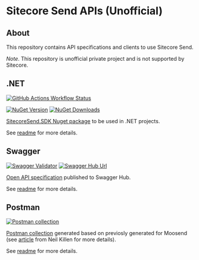 # Sitecore Send APIs (Unofficial)
## About
This repository contains API specifications and clients to use Sitecore Send.

_Note_. This repository is unofficial private project and is not supported by Sitecore.

## .NET
[![GitHub Actions Workflow Status](https://img.shields.io/github/actions/workflow/status/izharikov/SitecoreSend/dotnet.yml)](https://github.com/izharikov/SitecoreSend/actions/workflows/dotnet.yml)

[![NuGet Version](https://img.shields.io/nuget/v/SitecoreSend.SDK)](https://www.nuget.org/packages/SitecoreSend.SDK)
[![NuGet Downloads](https://img.shields.io/nuget/dt/SitecoreSend.SDK)](https://www.nuget.org/packages/SitecoreSend.SDK)

[SitecoreSend.SDK Nuget package](https://www.nuget.org/packages/SitecoreSend.SDK) to be used in .NET projects. 

See [readme](./dotnet/README.MD) for more details.

## Swagger
[![Swagger Validator](https://img.shields.io/swagger/valid/3.0?specUrl=https%3A%2F%2Fapi.swaggerhub.com%2Fapis%2FZHARIKOVIGOR97%2Fsitecoresendapi%2Flatest%3Fresolved%3Dtrue)](https://api.swaggerhub.com/apis/ZHARIKOVIGOR97/sitecoresendapi/latest?resolved=true)
[![Swagger Hub Url](https://img.shields.io/badge/Swagger_Hub-latest-green)](https://app.swaggerhub.com/apis/ZHARIKOVIGOR97/sitecoresendapi/latest)

[Open API specification](./api/openapi/swagger.yml) published to Swagger Hub.

See [readme](./api/openapi/README.MD) for more details.

## Postman
[![Postman collection](https://img.shields.io/badge/postman-orange)]((./api/postman/collection/Sitecore%20Send%20API.postman_collection.json))

[Postman collection](./api/postman/collection/Sitecore%20Send%20API.postman_collection.json) generated based on previosly generated for Moosend  (see [article](https://neilkillen.com/2021/12/16/creating-a-postman-collection-for-sitecore-send-moosend/) from Neil Killen for more details).

See [readme](./api/postman/README.MD) for more details.